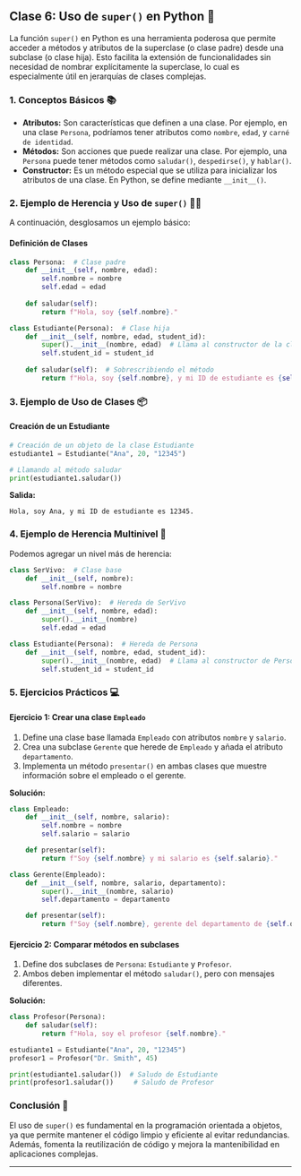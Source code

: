 ## **Clase 6: Uso de `super()` en Python** 🚀

La función `super()` en Python es una herramienta poderosa que permite acceder a métodos y atributos de la superclase (o clase padre) desde una subclase (o clase hija). Esto facilita la extensión de funcionalidades sin necesidad de nombrar explícitamente la superclase, lo cual es especialmente útil en jerarquías de clases complejas.

### **1. Conceptos Básicos** 📚

- **Atributos:** Son características que definen a una clase. Por ejemplo, en una clase `Persona`, podríamos tener atributos como `nombre`, `edad`, y `carné de identidad`.
- **Métodos:** Son acciones que puede realizar una clase. Por ejemplo, una `Persona` puede tener métodos como `saludar()`, `despedirse()`, y `hablar()`.
- **Constructor:** Es un método especial que se utiliza para inicializar los atributos de una clase. En Python, se define mediante `__init__()`.

### **2. Ejemplo de Herencia y Uso de `super()`** 🧑‍🎓

A continuación, desglosamos un ejemplo básico:

#### **Definición de Clases**

```python
class Persona:  # Clase padre
    def __init__(self, nombre, edad):
        self.nombre = nombre
        self.edad = edad
  
    def saludar(self):
        return f"Hola, soy {self.nombre}."

class Estudiante(Persona):  # Clase hija
    def __init__(self, nombre, edad, student_id):
        super().__init__(nombre, edad)  # Llama al constructor de la clase padre
        self.student_id = student_id
  
    def saludar(self):  # Sobrescribiendo el método
        return f"Hola, soy {self.nombre}, y mi ID de estudiante es {self.student_id}."
```

### **3. Ejemplo de Uso de Clases** 📦

#### **Creación de un Estudiante**

```python
# Creación de un objeto de la clase Estudiante
estudiante1 = Estudiante("Ana", 20, "12345")

# Llamando al método saludar
print(estudiante1.saludar())
```

**Salida:**

```
Hola, soy Ana, y mi ID de estudiante es 12345.
```

### **4. Ejemplo de Herencia Multinivel** 🌳

Podemos agregar un nivel más de herencia:

```python
class SerVivo:  # Clase base
    def __init__(self, nombre):
        self.nombre = nombre

class Persona(SerVivo):  # Hereda de SerVivo
    def __init__(self, nombre, edad):
        super().__init__(nombre)
        self.edad = edad

class Estudiante(Persona):  # Hereda de Persona
    def __init__(self, nombre, edad, student_id):
        super().__init__(nombre, edad)  # Llama al constructor de Persona
        self.student_id = student_id
```

### **5. Ejercicios Prácticos** 💻

#### **Ejercicio 1: Crear una clase `Empleado`**

1. Define una clase base llamada `Empleado` con atributos `nombre` y `salario`.
2. Crea una subclase `Gerente` que herede de `Empleado` y añada el atributo `departamento`.
3. Implementa un método `presentar()` en ambas clases que muestre información sobre el empleado o el gerente.

**Solución:**

```python
class Empleado:
    def __init__(self, nombre, salario):
        self.nombre = nombre
        self.salario = salario

    def presentar(self):
        return f"Soy {self.nombre} y mi salario es {self.salario}."

class Gerente(Empleado):
    def __init__(self, nombre, salario, departamento):
        super().__init__(nombre, salario)
        self.departamento = departamento

    def presentar(self):
        return f"Soy {self.nombre}, gerente del departamento de {self.departamento}, y mi salario es {self.salario}."
```

#### **Ejercicio 2: Comparar métodos en subclases**

1. Define dos subclases de `Persona`: `Estudiante` y `Profesor`.
2. Ambos deben implementar el método `saludar()`, pero con mensajes diferentes.

**Solución:**

```python
class Profesor(Persona):
    def saludar(self):
        return f"Hola, soy el profesor {self.nombre}."

estudiante1 = Estudiante("Ana", 20, "12345")
profesor1 = Profesor("Dr. Smith", 45)

print(estudiante1.saludar())  # Saludo de Estudiante
print(profesor1.saludar())     # Saludo de Profesor
```

### **Conclusión** 🏁

El uso de `super()` es fundamental en la programación orientada a objetos, ya que permite mantener el código limpio y eficiente al evitar redundancias. Además, fomenta la reutilización de código y mejora la mantenibilidad en aplicaciones complejas.

---
